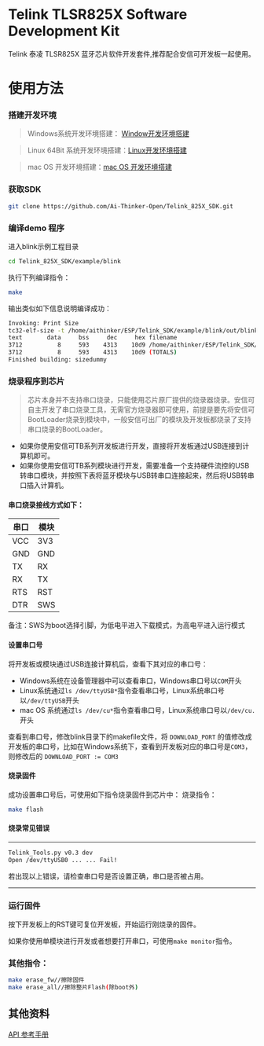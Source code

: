 # Telink TLSR825X Software Development Kit

Telink 泰凌 TLSR825X 蓝牙芯片软件开发套件,推荐配合安信可开发板一起使用。

# 使用方法

### 搭建开发环境

>Windows系统开发环境搭建： [Window开发环境搭建](https://github.com/Ai-Thinker-Open/Telink_825X_SDK/blob/master/start_windows.md)

> Linux 64Bit 系统开发环境搭建：[Linux开发环境搭建](https://github.com/Ai-Thinker-Open/Telink_825X_SDK/blob/master/start_linux.md)

> mac OS 开发环境搭建：[mac OS 开发环境搭建](https://github.com/Ai-Thinker-Open/Telink_825X_SDK/blob/master/start_macos.md)


### 获取SDK

```bash
git clone https://github.com/Ai-Thinker-Open/Telink_825X_SDK.git
```

### 编译demo 程序
进入blink示例工程目录

```bash
cd Telink_825X_SDK/example/blink 
```

执行下列编译指令：

```bash
make
```

输出类似如下信息说明编译成功：

```bash
Invoking: Print Size
tc32-elf-size -t /home/aithinker/ESP/Telink_SDK/example/blink/out/blink.elf
text	   data	    bss	    dec	    hex	filename
3712	      8	    593	   4313	   10d9	/home/aithinker/ESP/Telink_SDK/example/blink/out/blink.elf
3712	      8	    593	   4313	   10d9	(TOTALS)
Finished building: sizedummy
```

### 烧录程序到芯片

> 芯片本身并不支持串口烧录，只能使用芯片原厂提供的烧录器烧录。安信可自主开发了串口烧录工具，无需官方烧录器即可使用，前提是要先将安信可BootLoader烧录到模块中，一般安信可出厂的模块及开发板都烧录了支持串口烧录的BootLoader。

- 如果你使用安信可TB系列开发板进行开发，直接将开发板通过USB连接到计算机即可。
- 如果你使用安信可TB系列模块进行开发，需要准备一个支持硬件流控的USB转串口模块，并按照下表将蓝牙模块与USB转串口连接起来，然后将USB转串口插入计算机。

#### 串口烧录接线方式如下：

|串口|模块|
|----|---|
|VCC|3V3|
|GND|GND|
|TX|RX|
|RX|TX|
|RTS|RST|
|DTR|SWS|

备注：SWS为boot选择引脚，为低电平进入下载模式，为高电平进入运行模式

#### 设置串口号

将开发板或模块通过USB连接计算机后，查看下其对应的串口号：

- Windows系统在设备管理器中可以查看串口，Windows串口号以```COM```开头
- Linux系统通过```ls /dev/ttyUSB*```指令查看串口号，Linux系统串口号以```/dev/ttyUSB```开头
- mac OS 系统通过```ls /dev/cu*```指令查看串口号，Linux系统串口号以```/dev/cu.```开头


查看到串口号，修改blink目录下的makefile文件，将 ```DOWNLOAD_PORT``` 的值修改成开发板的串口号，比如在Windows系统下，查看到开发板对应的串口号是```COM3```，则修改后的 ```DOWNLOAD_PORT := COM3```

#### 烧录固件
成功设置串口号后，可使用如下指令烧录固件到芯片中：
烧录指令：

```bash
make flash
```

#### 烧录常见错误
----------------------------------------------
```bash
Telink_Tools.py v0.3 dev 
Open /dev/ttyUSB0 ... ... Fail!
```
若出现以上错误，请检查串口号是否设置正确，串口是否被占用。

----------------------------------------------

### 运行固件

按下开发板上的RST键可复位开发板，开始运行刚烧录的固件。

如果你使用单模块进行开发或者想要打开串口，可使用```make monitor```指令。

### 其他指令：

```bash
make erase_fw//擦除固件
make erase_all//擦除整片Flash(除boot外)
```

## 其他资料

[API 参考手册](https://shyboy.oss-cn-shenzhen.aliyuncs.com/readonly/tb/Telink%20Kite%20BLE%20SDK%20Developer%20Handbook.pdf)

